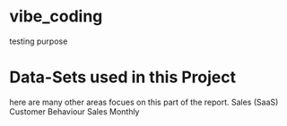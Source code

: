 # vibe_coding
testing purpose

# Data-Sets used in this Project
here are many other areas focues on this part of the report. 
Sales (SaaS)
Customer Behaviour
  Sales 
  Monthly

